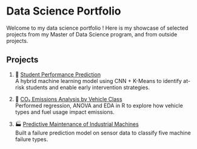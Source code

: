 # Data Science Portfolio

Welcome to my data science portfolio ! Here is my showcase of selected projects from my Master of Data Science program, and from outside projects.

## Projects

1. 🧠 [Student Performance Prediction](https://github.com/faiceps/jfk_portfolio/tree/student-performance)  
   A hybrid machine learning model using CNN + K-Means to identify at-risk students and enable early intervention strategies.

2. 🚗 [CO₂ Emissions Analysis by Vehicle Class](https://github.com/faiceps/jfk_portfolio/tree/co2)  
   Performed regression, ANOVA and EDA in R to explore how vehicle types and fuel usage impact emissions.

3. 🏭 [Predictive Maintenance of Industrial Machines](https://github.com/faiceps/jfk_portfolio/tree/predictive-maintenance)  
   Built a failure prediction model on sensor data to classify five machine failure types.

